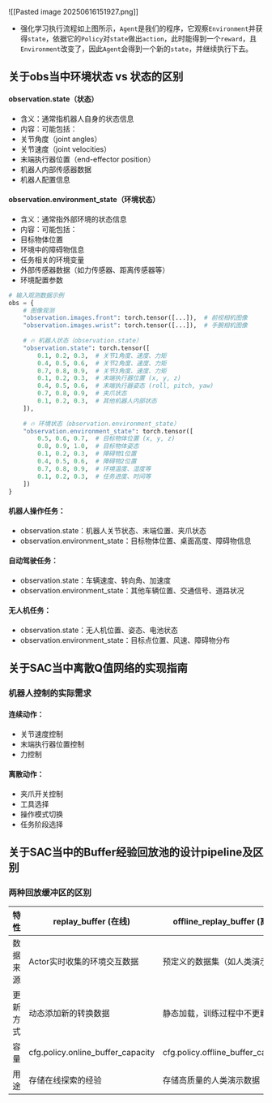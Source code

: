 ![[Pasted image 20250616151927.png]]
* 强化学习执行流程如上图所示，`Agent`是我们的程序，它观察`Environment`并获得`state`，依据它的`Policy`对`state`做出`action`，此时能得到一个`reward`，且`Environment`改变了，因此`Agent`会得到一个新的`state`，并继续执行下去。

## 关于obs当中环境状态 vs 状态的区别
#### observation.state（状态）
- 含义：通常指机器人自身的状态信息
- 内容：可能包括：
- 关节角度（joint angles）
- 关节速度（joint velocities）
- 末端执行器位置（end-effector position）
- 机器人内部传感器数据
- 机器人配置信息

#### observation.environment_state（环境状态）
- 含义：通常指外部环境的状态信息
- 内容：可能包括：
- 目标物体位置
- 环境中的障碍物信息
- 任务相关的环境变量
- 外部传感器数据（如力传感器、距离传感器等）
- 环境配置参数

```python
# 输入观测数据示例
obs = {
    # 图像观测
    "observation.images.front": torch.tensor([...]),  # 前视相机图像
    "observation.images.wrist": torch.tensor([...]),  # 手腕相机图像
    
    # 🔥 机器人状态（observation.state）
    "observation.state": torch.tensor([
        0.1, 0.2, 0.3,  # 关节1角度、速度、力矩
        0.4, 0.5, 0.6,  # 关节2角度、速度、力矩
        0.7, 0.8, 0.9,  # 关节3角度、速度、力矩
        0.1, 0.2, 0.3,  # 末端执行器位置 (x, y, z)
        0.4, 0.5, 0.6,  # 末端执行器姿态 (roll, pitch, yaw)
        0.7, 0.8, 0.9,  # 夹爪状态
        0.1, 0.2, 0.3,  # 其他机器人内部状态
    ]),
    
    # 🔥 环境状态（observation.environment_state）
    "observation.environment_state": torch.tensor([
        0.5, 0.6, 0.7,  # 目标物体位置 (x, y, z)
        0.8, 0.9, 1.0,  # 目标物体姿态
        0.1, 0.2, 0.3,  # 障碍物1位置
        0.4, 0.5, 0.6,  # 障碍物2位置
        0.7, 0.8, 0.9,  # 环境温度、湿度等
        0.1, 0.2, 0.3,  # 任务进度、时间等
    ])
}
```

#### 机器人操作任务：
- observation.state：机器人关节状态、末端位置、夹爪状态
- observation.environment_state：目标物体位置、桌面高度、障碍物信息
#### 自动驾驶任务：
- observation.state：车辆速度、转向角、加速度
- observation.environment_state：其他车辆位置、交通信号、道路状况
#### 无人机任务：
- observation.state：无人机位置、姿态、电池状态
- observation.environment_state：目标点位置、风速、障碍物分布

## 关于SAC当中离散Q值网络的实现指南
### 机器人控制的实际需求
#### 连续动作：
- 关节速度控制
- 末端执行器位置控制
- 力控制
#### 离散动作：
- 夹爪开关控制
- 工具选择
- 操作模式切换
- 任务阶段选择

## 关于SAC当中的Buffer经验回放池的设计pipeline及区别
### 两种回放缓冲区的区别

|特性|replay_buffer (在线)|offline_replay_buffer (离线)|
|---|---|---|
|数据来源|Actor实时收集的环境交互数据|预定义的数据集（如人类演示数据）|
|更新方式|动态添加新的转换数据|静态加载，训练过程中不更新|
|容量|cfg.policy.online_buffer_capacity|cfg.policy.offline_buffer_capacity|
|用途|存储在线探索的经验|存储高质量的人类演示数据|
